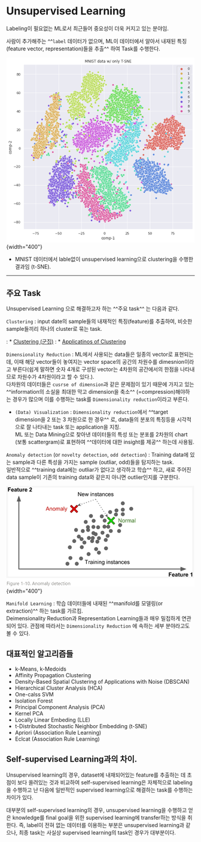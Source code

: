 # Unsupervised Learning

Labeling이 필요없는 ML로서 최근들어 중요성이 더욱 커지고 있는 분야임.

사람이 추가해주는 ^^`label` 데이터가 없으며, 
ML이 데이터에서 알아서 내재된 특징(feature vector, representation)들을 추출^^ 하여 Task를 수행한다.

![](../img/ch00/tSNE_MNIST.png){width="400"}

* MNIST 데이터에서 lable없이 unsupervised learning으로 clustering을 수행한 결과임 (t-SNE).

---

## 주요 Task

Unsupervised Learning 으로 해결하고자 하는 ^^주요 task^^ 는 다음과 같다.

`Clustering`
: input date의 sample들의 내재적인 특징(feature)를 추출하여, 비슷한 sample들끼리 하나의 cluster로 묶는 task.  

: * [Clustering (군집)](../ch07/clustering.md)
: * [Applicatinos of Clustering](https://ds31x.blogspot.com/2023/08/ml-clustering.html) 


`Dimensionality Reduction`
: ML에서 사용되는 data들은 일종의 vector로 표현되는데, 이때 해당 vector들이 놓여지는 vector space의 공간의 차원수를 dimesnion이라고 부른다(쉽게 말하면 숫자 4개로 구성된 vector는 4차원의 공간에서의 한점을 나타내므로 차원수가 4차원이라고 할 수 있다.).  
다차원의 데이터들은 `cusrse of dimension`과 같은 문제점이 있기 때문에 가지고 있는 ^^information의 소실을 최대한 막고 dimension을 축소^^ (=compression)해야하는 경우가 많으며 이를 수행하는 task를 `Dimensionality reduction`이라고 부른다.

* `(Data) Visualization` : `Dimensionality reduction`에서 ^^target dimension을 2 또는 3 차원으로 한 경우^^ 로, data들의 분포의 특징등을 시각적으로 잘 나타내는 task 또는 application을 지칭.  
ML 또는 Data Mining으로 찾아낸 데이터들의 특성 또는 분포를 2차원의 chart (보통 scattergram)로 표현하여 ^^데이터에 대한 insight를 제공^^ 하는데 사용됨.

`Anomaly detection` (or `novelty detection`, `odd detection`)
: Training data에 있는 sample과 다른 특성을 가지는 sample (outliar, odd)들을 탐지하는 task.  
일반적으로 ^^training data에는 outliar가 없다고 생각하고 학습^^ 하고, 새로 주어진 data sample이 기존의 training data와 같은지 아니면 outlier인지를 구분한다.

![](../img/ch00/anomaly_detection.png){width="400"}

`Manifold Learning`
: 학습 데이터들에 내재된 ^^manifold를 모델링(or extraction)^^ 하는 task를 가르킴.  
Deimensionality Reduction과 Representation Learning들과 매우 밀접하게 연관되어 있다. 관점에 따라서는 `Dimensionality Reduction` 에 속하는 세부 분야라고도 볼 수 있다. 

## 대표적인 알고리즘들

* k-Means, k-Medoids
* Affinity Propagation Clustering
* Density-Based Spatial Clustering of Applications with Noise (DBSCAN)
* Hierarchical Cluster Analysis (HCA)
* One-calss SVM
* Isolation Forest
* Principal Component Analysis (PCA)
* Kernel PCA
* Locally Linear Embeding (LLE)
* t-Distributed Stochastic Neighbor Embedding (t-SNE)
* Apriori (Association Rule Learning)
* Eclcat (Association Rule Learning)

## Self-supervised Learning과의 차이.

Unsupervised learning의 경우, dataset에 내재되어있는 feature를 추출하는 데 초점이 보다 쏠려있는 것과 비교하여 self-supervised learning은 자체적으로 labeling을 수행하고 난 다음에 일반적인 supervised learning으로 해결하는 task를 수행하는 차이가 있다.

대부분의 self-supervised learning의 경우, unsupervised learning을 수행하고 얻은 knowledge를 final goal을 위한 supervised learning에 transfer하는 방식을 취한다. 즉, label이 전혀 없는 데이터를 이용하는 부분은 unsupervised learning과 같으나, 최종 task는 사실상 supervised learning의 task인 경우가 대부분이다.